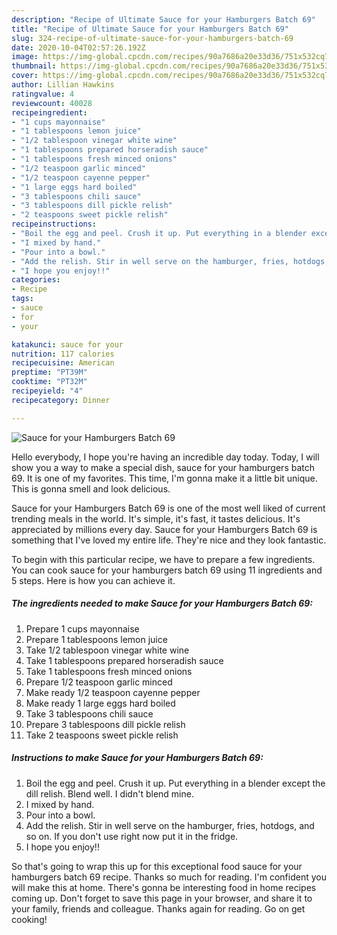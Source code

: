 ```yaml
---
description: "Recipe of Ultimate Sauce for your Hamburgers Batch 69"
title: "Recipe of Ultimate Sauce for your Hamburgers Batch 69"
slug: 324-recipe-of-ultimate-sauce-for-your-hamburgers-batch-69
date: 2020-10-04T02:57:26.192Z
image: https://img-global.cpcdn.com/recipes/90a7686a20e33d36/751x532cq70/sauce-for-your-hamburgers-batch-69-recipe-main-photo.jpg
thumbnail: https://img-global.cpcdn.com/recipes/90a7686a20e33d36/751x532cq70/sauce-for-your-hamburgers-batch-69-recipe-main-photo.jpg
cover: https://img-global.cpcdn.com/recipes/90a7686a20e33d36/751x532cq70/sauce-for-your-hamburgers-batch-69-recipe-main-photo.jpg
author: Lillian Hawkins
ratingvalue: 4
reviewcount: 40028
recipeingredient:
- "1 cups mayonnaise"
- "1 tablespoons lemon juice"
- "1/2 tablespoon vinegar white wine"
- "1 tablespoons prepared horseradish sauce"
- "1 tablespoons fresh minced onions"
- "1/2 teaspoon garlic minced"
- "1/2 teaspoon cayenne pepper"
- "1 large eggs hard boiled"
- "3 tablespoons chili sauce"
- "3 tablespoons dill pickle relish"
- "2 teaspoons sweet pickle relish"
recipeinstructions:
- "Boil the egg and peel. Crush it up. Put everything in a blender except the dill relish. Blend well. I didn&#39;t blend mine."
- "I mixed by hand."
- "Pour into a bowl."
- "Add the relish. Stir in well serve on the hamburger, fries, hotdogs, and so on. If you don&#39;t use right now put it in the fridge."
- "I hope you enjoy!!"
categories:
- Recipe
tags:
- sauce
- for
- your

katakunci: sauce for your 
nutrition: 117 calories
recipecuisine: American
preptime: "PT39M"
cooktime: "PT32M"
recipeyield: "4"
recipecategory: Dinner

---
```



![Sauce for your Hamburgers Batch 69](https://img-global.cpcdn.com/recipes/90a7686a20e33d36/751x532cq70/sauce-for-your-hamburgers-batch-69-recipe-main-photo.jpg)

Hello everybody, I hope you're having an incredible day today. Today, I will show you a way to make a special dish, sauce for your hamburgers batch 69. It is one of my favorites. This time, I'm gonna make it a little bit unique. This is gonna smell and look delicious.

Sauce for your Hamburgers Batch 69 is one of the most well liked of current trending meals in the world. It's simple, it's fast, it tastes delicious. It's appreciated by millions every day. Sauce for your Hamburgers Batch 69 is something that I've loved my entire life. They're nice and they look fantastic.




To begin with this particular recipe, we have to prepare a few ingredients. You can cook sauce for your hamburgers batch 69 using 11 ingredients and 5 steps. Here is how you can achieve it.

<!--inarticleads1-->

##### The ingredients needed to make Sauce for your Hamburgers Batch 69:

1. Prepare 1 cups mayonnaise
1. Prepare 1 tablespoons lemon juice
1. Take 1/2 tablespoon vinegar white wine
1. Take 1 tablespoons prepared horseradish sauce
1. Take 1 tablespoons fresh minced onions
1. Prepare 1/2 teaspoon garlic minced
1. Make ready 1/2 teaspoon cayenne pepper
1. Make ready 1 large eggs hard boiled
1. Take 3 tablespoons chili sauce
1. Prepare 3 tablespoons dill pickle relish
1. Take 2 teaspoons sweet pickle relish




<!--inarticleads2-->

##### Instructions to make Sauce for your Hamburgers Batch 69:

1. Boil the egg and peel. Crush it up. Put everything in a blender except the dill relish. Blend well. I didn&#39;t blend mine.
1. I mixed by hand.
1. Pour into a bowl.
1. Add the relish. Stir in well serve on the hamburger, fries, hotdogs, and so on. If you don&#39;t use right now put it in the fridge.
1. I hope you enjoy!!




So that's going to wrap this up for this exceptional food sauce for your hamburgers batch 69 recipe. Thanks so much for reading. I'm confident you will make this at home. There's gonna be interesting food in home recipes coming up. Don't forget to save this page in your browser, and share it to your family, friends and colleague. Thanks again for reading. Go on get cooking!
